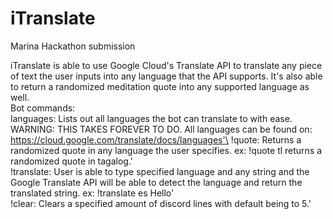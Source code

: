 # iTranslate
Marina Hackathon submission

iTranslate is able to use Google Cloud's Translate API to translate any piece of text the user inputs into any language that the API supports. It's also able to return a randomized meditation quote into any supported language as well. 
<br/>
Bot commands:\
languages: Lists out all languages the bot can translate to with ease. WARNING: THIS TAKES FOREVER TO DO. All languages can  be found on: https://cloud.google.com/translate/docs/languages'\
!quote: Returns a randomized quote in any language the user specifies. ex: !quote tl returns a randomized quote in tagalog.'\
!translate: User is able to type specified language and any string and the Google Translate API will be able to detect the language and return the translated string. ex: !translate es Hello'\
!clear: Clears a specified amount of discord lines with default being to 5.'

